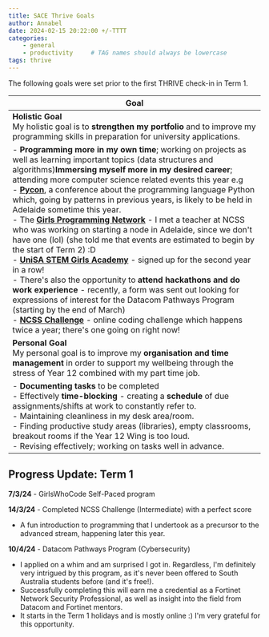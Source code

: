 ```yaml
---
title: SACE Thrive Goals
author: Annabel
date: 2024-02-15 20:22:00 +/-TTTT
categories: 
    - general
    - productivity     # TAG names should always be lowercase
tags: thrive
---
```


The following goals were set prior to the first THRIVE check-in in Term 1.


| Goal | 
| ---- | 
| **Holistic Goal** <br> My holistic goal is to **strengthen my portfolio** and to improve my programming skills in preparation for university applications.
- **Programming more in my own time**; working on projects as well as learning important topics (data structures and algorithms)**Immersing myself more in my desired career**; attending more computer science related events this year e.g<br>- **[Pycon](https://2024.pycon.org.au/)**, a conference about the programming language Python which, going by patterns in previous years, is likely to be held in Adelaide sometime this year.<br>- The **[Girls Programming Network](https://www.girlsprogramming.network/adelaide)** - I met a teacher at NCSS who was working on starting a node in Adelaide, since we don't have one (lol) (she told me that events are estimated to begin by the start of Term 2) :D<br>- **[UniSA STEM Girls Academy](https://study.unisa.edu.au/services-for-schools/experiences/curriculum-linked-education/gender-equity-in-stem/stem-girls-academy/)** - signed up for the second year in a row!  <br>- There's also the opportunity to **attend hackathons and do work experience** - recently, a form was sent out looking for expressions of interest for the Datacom Pathways Program (starting by the end of March)<br>- **[NCSS Challenge](https://groklearning.com/challenge/)** - online coding challenge which happens twice a year; there's one going on right now! | 
| **Personal Goal** <br> My personal goal is to improve my **organisation and time management** in order to support my wellbeing through the stress of Year 12 combined with my part time job.
- **Documenting tasks** to be completed <br>- Effectively **time-blocking** - creating a **schedule** of due assignments/shifts at work to constantly refer to.  <br>- Maintaining cleanliness in my desk area/room.<br>- Finding productive study areas (libraries), empty classrooms, breakout rooms if the Year 12 Wing is too loud.<br>- Revising effectively; working on tasks well in advance. | 

## Progress Update: Term 1

**7/3/24** - GirlsWhoCode Self-Paced program

**14/3/24** - Completed NCSS Challenge (Intermediate) with a perfect score
- A fun introduction to programming that I undertook as a precursor to the advanced stream, happening later this year. 

**10/4/24** - Datacom Pathways Program (Cybersecurity)
- I applied on a whim and am surprised I got in. Regardless, I'm definitely very intrigued by this program, as it's never been offered to South Australia students before (and it's free!). 
- Successfully completing this will earn me a credential as a Fortinet Network Security Professional, as well as insight into the field from Datacom and Fortinet mentors.   
- It starts in the Term 1 holidays and is mostly online :) I'm very grateful for this opportunity.